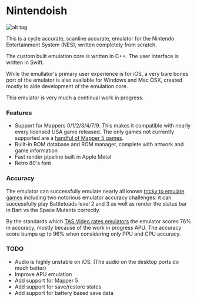 # Nintendoish

![alt tag](https://www.dropbox.com/s/yuu31rc0n40yqvg/Screens.png?raw=1)

This is a cycle accurate, scanline accurate, emulator for the Nintendo Entertainment System (NES), written completely from scratch.

The custom built emulation core is written in C++. The user interface is written in Swift.

While the emullator's primary user experience is for iOS, a very bare bones port of the emulator is also available for Windows and Mac OSX, created mostly to aide development of the emulation core.

This emulator is very much a continual work in progress.

### Features

- Support for Mappers 0/1/2/3/4/7/9. This makes it compatible with nearly every licensed USA game released. The only games not currently supported are a [handful of Mapper 5 games](http://bootgod.dyndns.org:7777/search.php?ines=5&group=groupid).
- Built-in ROM database and ROM manager, complete with artwork and game information
- Fast render pipeline built in Apple Metal
- Retro 80's font

### Accuracy

The emulator can successfully emulate nearly all known [tricky to emulate games](https://wiki.nesdev.com/w/index.php/Tricky-to-emulate_games) including two notorious emulator accuracy challenges: it can successfully play Battletoads level 2 and 3 as well as render the status bar in Bart vs the Space Mutants correctly.

By the standards which [TAS Video rates emulators](http://tasvideos.org/EmulatorResources/NESAccuracyTests.html) the emulator scores 76% in accuracy, mostly because of the work in progress APU. The accuracy score bumps up to 96% when considering only PPU and CPU accuracy. 

### TODO
- Audio is highly unstable on iOS. (The audio on the desktop ports do much better)
- Improve APU emulation
- Add support for Mapper 5
- Add support for save/restore states
- Add support for battery based save data


